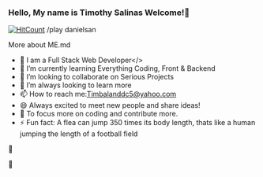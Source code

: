 ### Hello, My name is Timothy Salinas Welcome!👋

[![HitCount](http://hits.dwyl.com/tsalinas945/tsalinas945.svg)](http://hits.dwyl.com/tsalinas945/tsalinas945)
/play danielsan

More about ME.md

- 🔭 I am a Full Stack Web Developer</>
- 🌱 I’m currently learning Everything Coding, Front & Backend
- 👯 I’m looking to collaborate on Serious Projects
- 🤔 I’m always looking to learn more
- 📫 How to reach me:Timbalanddc5@yahoo.com 
- 😄 Always excited to meet new people and share ideas!
- 🥅 To focus more on coding and contribute more.
- ⚡ Fun fact: A flea can jump 350 times its body length, thats like a human jumping the length of a football field

:radio_button:

:link:
